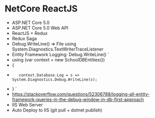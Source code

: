 # NetCore ReactJS

+ ASP.NET Core 5.0
+ ASP.NET Core 5.0 Web API
+ ReactJS + Redux
+ Redux Saga
+ Debug.WriteLine() => File using System.Diagnostics.TextWriterTraceListener
+ Entity Framework Logging: Debug.WriteLine()
`
+    using (var context = new SchoolDBEntities())
+    {
+        context.Database.Log = s => System.Diagnostics.Debug.WriteLine(s);
+    }
`
+ https://stackoverflow.com/questions/52306788/logging-all-entity-framework-queries-in-the-debug-window-in-db-first-approach
+ IIS Web Server
+ Auto Deploy to IIS (git pull + dotnet publish)
